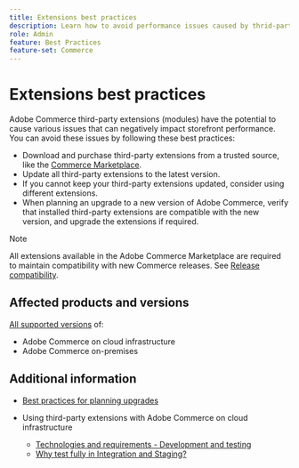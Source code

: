 ```yaml
---
title: Extensions best practices
description: Learn how to avoid performance issues caused by thrid-party Adobe Commerce extensions. 
role: Admin
feature: Best Practices
feature-set: Commerce
---
```


# Extensions best practices

Adobe Commerce third-party extensions (modules) have the potential to cause various issues that can negatively impact storefront performance. You can avoid these issues by following these best practices:

- Download and purchase third-party extensions from a trusted source, like the [Commerce Marketplace](https://marketplace.magento.com/extensions.html).
- Update all third-party extensions to the latest version. 
- If you cannot keep your third-party extensions updated, consider using different extensions.
- When planning an upgrade to a new version of Adobe Commerce, verify that installed third-party extensions are compatible with the new version, and upgrade the extensions if required.

>[!NOTE]
>
> All extensions available in the Adobe Commerce Marketplace are required to maintain compatibility with new Commerce releases. See [Release compatibility](https://developer.adobe.com/commerce/marketplace/guides/sellers/compatibility/releases/).

## Affected products and versions

[All supported versions](../../../release/versions.md) of:

- Adobe Commerce on cloud infrastructure
- Adobe Commerce on-premises

## Additional information

- [Best practices for planning upgrades](../../../upgrade-guide/prepare/best-practices.html#best-practices-for-planning-upgrades)

- Using third-party extensions with Adobe Commerce on cloud infrastructure
  - [Technologies and requirements - Development and testing](https://devdocs.magento.com/cloud/requirements/cloud-requirements.html#cloud-req-devtest)
  - [Why test fully in Integration and Staging?](https://devdocs.magento.com/cloud/live/live.html#whytest)
